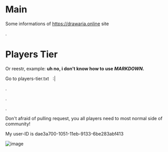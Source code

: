 # Main
Some informations of https://drawaria.online site

.

# Players Tier
Or reestr, example: **uh no, i don't know how to use *MARKDOWN*.**

Go to players-tier.txt &nbsp; :|

.

.

.

Don't afraid of pulling request, you all players need to most normal side of community!

My user-ID is dae3a700-1051-11eb-9133-6be283abf413

![image](https://github.com/whiteralt/drawaria.online-info/assets/134695450/18dcc534-ce3b-4c9d-888d-ce6774877313)
